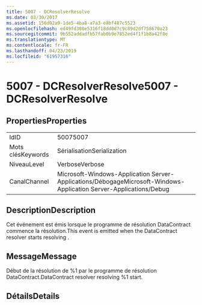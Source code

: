 ```yaml
---
title: 5007 - DCResolverResolve
ms.date: 03/30/2017
ms.assetid: 156d92a9-1de5-4ba8-a7a3-e8bf487c5523
ms.openlocfilehash: ed49fd308e5316f18dd0d7c9c89d2df758670a23
ms.sourcegitcommit: 9b552addadfb57fab0b9e7852ed4f1f1b8a42f8e
ms.translationtype: MT
ms.contentlocale: fr-FR
ms.lasthandoff: 04/23/2019
ms.locfileid: "61957316"
---
```

# <a name="5007---dcresolverresolve"></a><span data-ttu-id="abd6d-102">5007 - DCResolverResolve</span><span class="sxs-lookup"><span data-stu-id="abd6d-102">5007 - DCResolverResolve</span></span>
## <a name="properties"></a><span data-ttu-id="abd6d-103">Properties</span><span class="sxs-lookup"><span data-stu-id="abd6d-103">Properties</span></span>  
  
|||  
|-|-|  
|<span data-ttu-id="abd6d-104">Id</span><span class="sxs-lookup"><span data-stu-id="abd6d-104">ID</span></span>|<span data-ttu-id="abd6d-105">5007</span><span class="sxs-lookup"><span data-stu-id="abd6d-105">5007</span></span>|  
|<span data-ttu-id="abd6d-106">Mots clés</span><span class="sxs-lookup"><span data-stu-id="abd6d-106">Keywords</span></span>|<span data-ttu-id="abd6d-107">Sérialisation</span><span class="sxs-lookup"><span data-stu-id="abd6d-107">Serialization</span></span>|  
|<span data-ttu-id="abd6d-108">Niveau</span><span class="sxs-lookup"><span data-stu-id="abd6d-108">Level</span></span>|<span data-ttu-id="abd6d-109">Verbose</span><span class="sxs-lookup"><span data-stu-id="abd6d-109">Verbose</span></span>|  
|<span data-ttu-id="abd6d-110">Canal</span><span class="sxs-lookup"><span data-stu-id="abd6d-110">Channel</span></span>|<span data-ttu-id="abd6d-111">Microsoft-Windows-Application Server-Applications/Débogage</span><span class="sxs-lookup"><span data-stu-id="abd6d-111">Microsoft-Windows-Application Server-Applications/Debug</span></span>|  
  
## <a name="description"></a><span data-ttu-id="abd6d-112">Description</span><span class="sxs-lookup"><span data-stu-id="abd6d-112">Description</span></span>  
 <span data-ttu-id="abd6d-113">Cet événement est émis lorsque le programme de résolution DataContract commence la résolution.</span><span class="sxs-lookup"><span data-stu-id="abd6d-113">This event is emitted when the DataContract resolver starts resolving .</span></span>  
  
## <a name="message"></a><span data-ttu-id="abd6d-114">Message</span><span class="sxs-lookup"><span data-stu-id="abd6d-114">Message</span></span>  
 <span data-ttu-id="abd6d-115">Début de la résolution de %1 par le programme de résolution DataContract.</span><span class="sxs-lookup"><span data-stu-id="abd6d-115">DataContract resolver resolving %1 start.</span></span>  
  
## <a name="details"></a><span data-ttu-id="abd6d-116">Détails</span><span class="sxs-lookup"><span data-stu-id="abd6d-116">Details</span></span>
